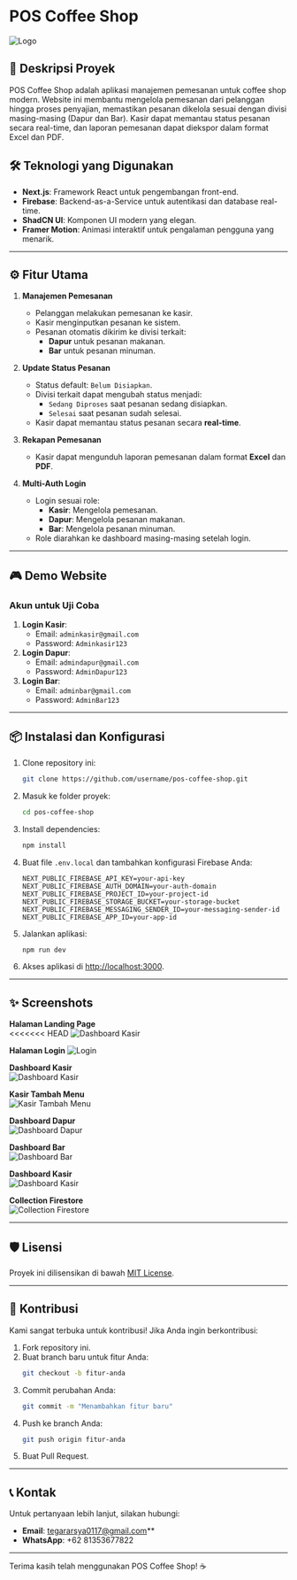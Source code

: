 # POS Coffee Shop

![Logo](https://assets-a1.kompasiana.com/items/album/2024/11/06/coffee-shop-672b964134777c3d3d57c692.jpg)

## 🚀 Deskripsi Proyek

POS Coffee Shop adalah aplikasi manajemen pemesanan untuk coffee shop modern. Website ini membantu mengelola pemesanan dari pelanggan hingga proses penyajian, memastikan pesanan dikelola sesuai dengan divisi masing-masing (Dapur dan Bar). Kasir dapat memantau status pesanan secara real-time, dan laporan pemesanan dapat diekspor dalam format Excel dan PDF.

## 🛠️ Teknologi yang Digunakan

- **Next.js**: Framework React untuk pengembangan front-end.
- **Firebase**: Backend-as-a-Service untuk autentikasi dan database real-time.
- **ShadCN UI**: Komponen UI modern yang elegan.
- **Framer Motion**: Animasi interaktif untuk pengalaman pengguna yang menarik.

---

## ⚙️ Fitur Utama

1. **Manajemen Pemesanan**  
   - Pelanggan melakukan pemesanan ke kasir.
   - Kasir menginputkan pesanan ke sistem.
   - Pesanan otomatis dikirim ke divisi terkait:
     - **Dapur** untuk pesanan makanan.
     - **Bar** untuk pesanan minuman.

2. **Update Status Pesanan**  
   - Status default: `Belum Disiapkan`.
   - Divisi terkait dapat mengubah status menjadi:
     - `Sedang Diproses` saat pesanan sedang disiapkan.
     - `Selesai` saat pesanan sudah selesai.
   - Kasir dapat memantau status pesanan secara **real-time**.

3. **Rekapan Pemesanan**  
   - Kasir dapat mengunduh laporan pemesanan dalam format **Excel** dan **PDF**.

4. **Multi-Auth Login**  
   - Login sesuai role:
     - **Kasir**: Mengelola pemesanan.
     - **Dapur**: Mengelola pesanan makanan.
     - **Bar**: Mengelola pesanan minuman.
   - Role diarahkan ke dashboard masing-masing setelah login.

---

## 🎮 Demo Website

### Akun untuk Uji Coba
1. **Login Kasir**:  
   - Email: `adminkasir@gmail.com`  
   - Password: `Adminkasir123`
2. **Login Dapur**:  
   - Email: `admindapur@gmail.com`  
   - Password: `AdminDapur123`
3. **Login Bar**:  
   - Email: `adminbar@gmail.com`  
   - Password: `AdminBar123`

---

## 📦 Instalasi dan Konfigurasi

1. Clone repository ini:
   ```bash
   git clone https://github.com/username/pos-coffee-shop.git
   ```
2. Masuk ke folder proyek:
   ```bash
   cd pos-coffee-shop
   ```
3. Install dependencies:
   ```bash
   npm install
   ```
4. Buat file `.env.local` dan tambahkan konfigurasi Firebase Anda:
   ```env
   NEXT_PUBLIC_FIREBASE_API_KEY=your-api-key
   NEXT_PUBLIC_FIREBASE_AUTH_DOMAIN=your-auth-domain
   NEXT_PUBLIC_FIREBASE_PROJECT_ID=your-project-id
   NEXT_PUBLIC_FIREBASE_STORAGE_BUCKET=your-storage-bucket
   NEXT_PUBLIC_FIREBASE_MESSAGING_SENDER_ID=your-messaging-sender-id
   NEXT_PUBLIC_FIREBASE_APP_ID=your-app-id
   ```
5. Jalankan aplikasi:
   ```bash
   npm run dev
   ```
6. Akses aplikasi di [http://localhost:3000](http://localhost:3000).

---

## ✨ Screenshots

**Halaman Landing Page**  
<<<<<<< HEAD
![Dashboard Kasir](public/landing.png)

**Halaman Login**
![Login](public/login.png)

**Dashboard Kasir**  
![Dashboard Kasir](public/kasir.png)

**Kasir Tambah Menu**  
![Kasir Tambah Menu](public/tambahmenu.png)

**Dashboard Dapur**  
![Dashboard Dapur](public/dapur.png)

**Dashboard Bar**  
![Dashboard Bar](public/bar.png)

**Dashboard Kasir**  
![Dashboard Kasir](public/dashboard-kasir.png)

**Collection Firestore**  
![Collection Firestore](public/firebase.png)


---

## 🛡️ Lisensi

Proyek ini dilisensikan di bawah [MIT License](LICENSE).

---

## 🤝 Kontribusi

Kami sangat terbuka untuk kontribusi! Jika Anda ingin berkontribusi:

1. Fork repository ini.
2. Buat branch baru untuk fitur Anda:
   ```bash
   git checkout -b fitur-anda
   ```
3. Commit perubahan Anda:
   ```bash
   git commit -m "Menambahkan fitur baru"
   ```
4. Push ke branch Anda:
   ```bash
   git push origin fitur-anda
   ```
5. Buat Pull Request.

---

## 📞 Kontak

Untuk pertanyaan lebih lanjut, silakan hubungi:

- **Email**: tegararsya0117@gmail.com**
- **WhatsApp**: +62 81353677822

---

Terima kasih telah menggunakan POS Coffee Shop! ☕
